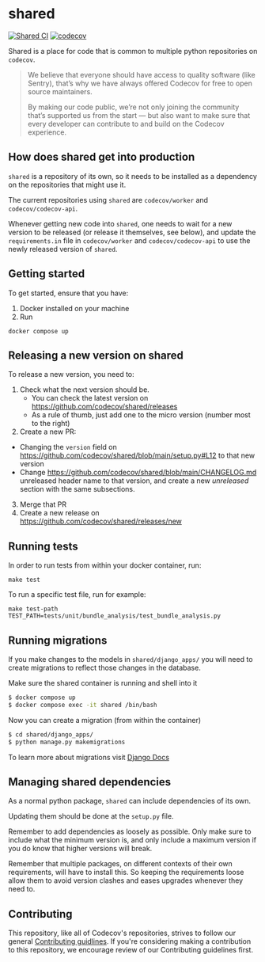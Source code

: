 # shared
[![Shared CI](https://github.com/codecov/shared/actions/workflows/ci.yml/badge.svg)](https://github.com/codecov/shared/actions/workflows/ci.yml)
[![codecov](https://codecov.io/gh/codecov/shared/graph/badge.svg?token=IL64imgbOu)](https://codecov.io/gh/codecov/shared)  


Shared is a place for code that is common to multiple python repositories on `codecov`.

> We believe that everyone should have access to quality software (like Sentry), that’s why we have always offered Codecov for free to open source maintainers.
>
> By making our code public, we’re not only joining the community that’s supported us from the start — but also want to make sure that every developer can contribute to and build on the Codecov experience.

## How does shared get into production

`shared` is a repository of its own, so it needs to be installed as a dependency on the repositories that might use it.

The current repositories using `shared` are `codecov/worker` and `codecov/codecov-api`.

Whenever getting new code into `shared`, one needs to wait for a new version to be released (or release it themselves, see below), and update the `requirements.in` file in `codecov/worker` and `codecov/codecov-api` to use the newly released version of `shared`.

## Getting started

To get started, ensure that you have:

1. Docker installed on your machine
2. Run
```
docker compose up
```

## Releasing a new version on shared

To release a new version, you need to:

1) Check what the next version should be.
    - You can check the latest version on https://github.com/codecov/shared/releases
    - As a rule of thumb, just add one to the micro version (number most to the right)
2) Create a new PR:
- Changing the `version` field on https://github.com/codecov/shared/blob/main/setup.py#L12 to that new version
- Change https://github.com/codecov/shared/blob/main/CHANGELOG.md  unreleased header name to that version, and create a new _unreleased_ section with the same subsections.
3) Merge that PR
4) Create a new release on https://github.com/codecov/shared/releases/new

## Running tests

In order to run tests from within your docker container, run:

```
make test
```

To run a specific test file, run for example:
```
make test-path TEST_PATH=tests/unit/bundle_analysis/test_bundle_analysis.py
```

## Running migrations

If you make changes to the models in `shared/django_apps/` you will need to create migrations to reflect those changes in the database.

Make sure the shared container is running and shell into it
```bash
$ docker compose up
$ docker compose exec -it shared /bin/bash
```

Now you can create a migration (from within the container)

```bash
$ cd shared/django_apps/
$ python manage.py makemigrations
```

To learn more about migrations visit [Django Docs](https://docs.djangoproject.com/en/5.0/topics/migrations/)

## Managing shared dependencies

As a normal python package, `shared` can include dependencies of its own.

Updating them should be done at the `setup.py` file.

Remember to add dependencies as loosely as possible. Only make sure to include what the minimum version is, and only include a maximum version if you do know that higher versions will break.

Remember that multiple packages, on different contexts of their own requirements, will have to install this. So keeping the requirements loose allow them to avoid version clashes and eases upgrades whenever they need to.

## Contributing

This repository, like all of Codecov's repositories, strives to follow our general [Contributing guidlines](https://github.com/codecov/contributing). If you're considering making a contribution to this repository, we encourage review of our Contributing guidelines first. 
